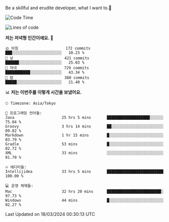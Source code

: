 Be a skillful and erudite developer, what I want to.👶

<!--START_SECTION:waka-->
![Code Time](http://img.shields.io/badge/Code%20Time-535%20hrs%2030%20mins-blue)

![Lines of code](https://img.shields.io/badge/%EC%A0%80%EB%8A%94%20%EC%97%AC%ED%83%9C%EA%B9%8C%EC%A7%80%20-783.2%20thousand%20%EC%A4%84%EC%9D%98%20%EC%BD%94%EB%93%9C%EB%A5%BC%20%EC%9E%91%EC%84%B1%ED%96%88%EC%96%B4%EC%9A%94.-blue)

**저는 저녁형 인간이에요. 🦉** 

```text
🌞 아침                     172 commits         ███░░░░░░░░░░░░░░░░░░░░░░   10.23 % 
🌆 낮　                     421 commits         ██████░░░░░░░░░░░░░░░░░░░   25.03 % 
🌃 저녁                     729 commits         ███████████░░░░░░░░░░░░░░   43.34 % 
🌙 밤　                     360 commits         █████░░░░░░░░░░░░░░░░░░░░   21.40 % 
```


📊 **저는 이번주를 이렇게 시간을 보냈어요.** 

```text
🕑︎ Timezone: Asia/Tokyo

💬 프로그래밍 언어들: 
Java                     25 hrs 5 mins       ███████████████████░░░░░░   75.84 % 
Groovy                   3 hrs 14 mins       ██░░░░░░░░░░░░░░░░░░░░░░░   09.82 % 
Markdown                 1 hr 15 mins        █░░░░░░░░░░░░░░░░░░░░░░░░   03.79 % 
Gradle                   53 mins             █░░░░░░░░░░░░░░░░░░░░░░░░   02.72 % 
XML                      33 mins             ░░░░░░░░░░░░░░░░░░░░░░░░░   01.70 % 

🔥 에디터들: 
Intellijidea             33 hrs 5 mins       █████████████████████████   100.00 % 

💻 운영 체제들: 
Mac                      32 hrs 20 mins      ████████████████████████░   97.73 % 
Windows                  44 mins             █░░░░░░░░░░░░░░░░░░░░░░░░   02.27 % 
```


 Last Updated on 18/03/2024 00:30:13 UTC
<!--END_SECTION:waka-->
